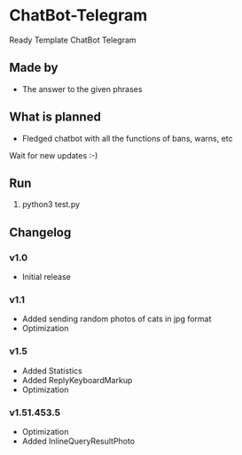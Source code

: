 # ChatBot-Telegram
 Ready Template ChatBot Telegram
## Made by
- The answer to the given phrases

## What is planned
- Fledged chatbot with all the functions of bans, warns, etc

Wait for new updates :-)
## Run
1. python3 test.py


## Changelog
### v1.0
- Initial release
### v1.1
- Added sending random photos of cats in jpg format
- Optimization
### v1.5
- Added Statistics
- Added ReplyKeyboardMarkup
- Optimization
### v1.51.453.5
- Optimization
- Added InlineQueryResultPhoto
